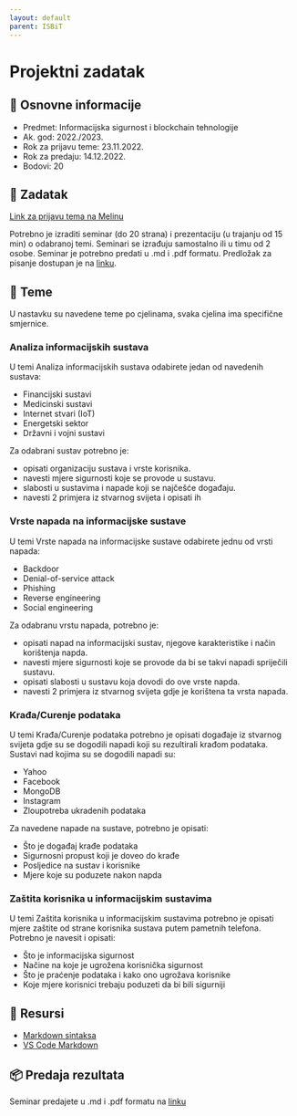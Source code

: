 ```yaml
---
layout: default
parent: ISBiT
---
```

# Projektni zadatak

## 📢 Osnovne informacije

- Predmet: Informacijska sigurnost i blockchain tehnologije
- Ak. god: 2022./2023.
- Rok za prijavu teme: 23.11.2022.
- Rok za predaju: 14.12.2022.
- Bodovi: 20

## 🎯 Zadatak

[Link za prijavu tema na Melinu](merlin)

Potrebno je izraditi seminar (do 20 strana) i prezentaciju (u trajanju od 15 min) o odabranoj temi. Seminari se izrađuju samostalno ili u timu od 2 osobe. Seminar je potrebno predati u .md i .pdf formatu. Predložak za pisanje dostupan je na [linku](../isbit-projektni-template).

## 🧾 Teme

U nastavku su navedene teme po cjelinama, svaka cjelina ima specifične smjernice.

### Analiza informacijskih sustava

U temi Analiza informacijskih sustava odabirete jedan od navedenih sustava:

- Financijski sustavi
- Medicinski sustavi
- Internet stvari (IoT)
- Energetski sektor
- Državni i vojni sustavi

Za odabrani sustav potrebno je:

- opisati organizaciju sustava i vrste korisnika.
- navesti mjere sigurnosti koje se provode u sustavu.
- slabosti u sustavima i napade koji se najčešće događaju.
- navesti 2 primjera iz stvarnog svijeta i opisati ih

### Vrste napada na informacijske sustave

U temi Vrste napada na informacijske sustave odabirete jednu od vrsti napada:

- Backdoor
- Denial-of-service attack
- Phishing
- Reverse engineering
- Social engineering

Za odabranu vrstu napada, potrebno je:

- opisati napad na informacijski sustav, njegove karakteristike i način korištenja napda.
- navesti mjere sigurnosti koje se provode da bi se takvi napadi spriječili sustavu.
- opisati slabosti u sustavu koja dovodi do ove vrste napda.
- navesti 2 primjera iz stvarnog svijeta gdje je korištena ta vrsta napada.

### Krađa/Curenje podataka

U temi Krađa/Curenje podataka potrebno je opisati događaje iz stvarnog svijeta gdje su se dogodili napadi koji su rezultirali krađom podataka.
Sustavi nad kojima su se dogodili napadi su:

- Yahoo
- Facebook
- MongoDB
- Instagram
- Zloupotreba ukradenih podataka

Za navedene napade na sustave, potrebno je opisati:

- Što je događaj krađe podataka
- Sigurnosni propust koji je doveo do krađe
- Posljedice na sustav i korisnike
- Mjere koje su poduzete nakon napda

### Zaštita  korisnika u informacijskim sustavima

U temi Zaštita  korisnika u informacijskim sustavima potrebno je opisati mjere zaštite od strane korisnika sustava putem pametnih telefona. Potrebno je navesit i opisati:

- Što je informacijska sigurnost
- Načine na koje je ugrožena korisnička sigurnost
- Što je praćenje podataka i kako ono ugrožava korisnike
- Koje mjere korisnici trebaju poduzeti da bi bili sigurniji

## 📂 Resursi

- [Markdown sintaksa](https://www.markdownguide.org/basic-syntax/)
- [VS Code Markdown](https://code.visualstudio.com/docs/languages/markdown)

## 📦 Predaja rezultata

Seminar predajete u .md i .pdf formatu na [linku](merlin)